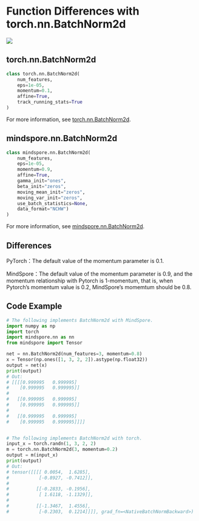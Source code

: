 # Function Differences with torch.nn.BatchNorm2d

<a href="https://gitee.com/mindspore/docs/blob/master/docs/mindspore/migration_guide/source_en/api_mapping/pytorch_diff/BatchNorm2d.md" target="_blank"><img src="https://gitee.com/mindspore/docs/raw/master/resource/_static/logo_source_en.png"></a>

## torch.nn.BatchNorm2d

```python
class torch.nn.BatchNorm2d(
    num_features,
    eps=1e-05,
    momentum=0.1,
    affine=True,
    track_running_stats=True
)
```

For more information, see [torch.nn.BatchNorm2d](https://pytorch.org/docs/1.5.0/nn.html#torch.nn.BatchNorm2d).

## mindspore.nn.BatchNorm2d

```python
class mindspore.nn.BatchNorm2d(
    num_features,
    eps=1e-05,
    momentum=0.9,
    affine=True,
    gamma_init="ones",
    beta_init="zeros",
    moving_mean_init="zeros",
    moving_var_init="zeros",
    use_batch_statistics=None,
    data_format="NCHW")
)
```

For more information, see [mindspore.nn.BatchNorm2d](https://mindspore.cn/docs/api/en/master/api_python/nn/mindspore.nn.BatchNorm2d.html#mindspore.nn.BatchNorm2d).

## Differences

PyTorch：The default value of the momentum parameter is 0.1.

MindSpore：The default value of the momentum parameter is 0.9, and the momentum relationship with Pytorch is 1-momentum, that is, when Pytorch’s momentum value is 0.2, MindSpore’s momemtum should be 0.8.

## Code Example

```python
# The following implements BatchNorm2d with MindSpore.
import numpy as np
import torch
import mindspore.nn as nn
from mindspore import Tensor

net = nn.BatchNorm2d(num_features=3, momentum=0.8)
x = Tensor(np.ones([1, 3, 2, 2]).astype(np.float32))
output = net(x)
print(output)
# Out:
# [[[[0.999995   0.999995]
#    [0.999995   0.999995]]
#
#   [[0.999995   0.999995]
#    [0.999995   0.999995]]
#
#   [[0.999995   0.999995]
#    [0.999995   0.999995]]]]


# The following implements BatchNorm2d with torch.
input_x = torch.randn(1, 3, 2, 2)
m = torch.nn.BatchNorm2d(3, momentum=0.2)
output = m(input_x)
print(output)
# Out:
# tensor([[[[ 0.0054,  1.6285],
#           [-0.8927, -0.7412]],
#
#          [[-0.2833, -0.1956],
#           [ 1.6118, -1.1329]],
#
#          [[-1.3467,  1.4556],
#           [-0.2303,  0.1214]]]], grad_fn=<NativeBatchNormBackward>)
```
